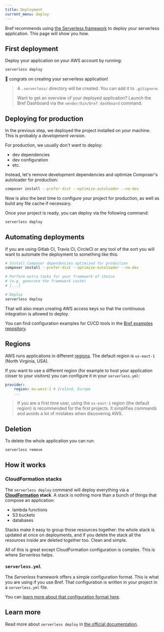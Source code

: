 ```yaml
---
title: Deployment
current_menu: deploy
---
```


Bref recommends using [the Serverless framework](https://serverless.com/) to deploy your serverless application. This page will show you how.

## First deployment

Deploy your application on your AWS account by running:

```bash
serverless deploy
```

🎉 congrats on creating your serverless application!

> A `.serverless/` directory will be created. You can add it to `.gitignore`.
>
> Want to get an overview of your deployed application? Launch the Bref Dashboard via the `vendor/bin/bref dashboard` command.

## Deploying for production

In the previous step, we deployed the project installed on your machine. This is probably a *development version*.

For production, we usually don't want to deploy:

- dev dependencies
- dev configuration
- etc.

Instead, let's remove development dependencies and optimize Composer's autoloader for production:

```bash
composer install --prefer-dist --optimize-autoloader --no-dev
```

Now is also the best time to configure your project for production, as well as build any file cache if necessary.

Once your project is ready, you can deploy via the following command:

```bash
serverless deploy
```

## Automating deployments

If you are using Gitlab CI, Travis CI, CircleCI or any tool of the sort you will want to automate the deployment to something like this:

```bash
# Install Composer dependencies optimized for production
composer install --prefer-dist --optimize-autoloader --no-dev

# Perform extra tasks for your framework of choice
# (e.g. generate the framework cache)
# [...]

# Deploy
serverless deploy
```

That will also mean creating AWS access keys so that the continuous integration is allowed to deploy.

You can find configuration examples for CI/CD tools in the [Bref examples repository](https://github.com/brefphp/examples).

## Regions

AWS runs applications in different [regions](https://aws.amazon.com/about-aws/global-infrastructure/). The default region is `us-east-1` (North Virginia, USA).

If you want to use a different region (for example to host your application closer to your visitors) you can configure it in your `serverless.yml`:

```yaml
provider:
    region: eu-west-1 # Ireland, Europe
    ...
```

> If you are a first time user, using the `us-east-1` region (the default region) is recommended for the first projects. It simplifies commands and avoids a lot of mistakes when discovering AWS.

## Deletion

To delete the whole application you can run:

```bash
serverless remove
```

## How it works

### CloudFormation stacks

The `serverless deploy` command will deploy everything via a **[CloudFormation](https://aws.amazon.com/cloudformation/) stack**. A stack is nothing more than a bunch of things that compose an application:

- lambda functions
- S3 buckets
- databases

Stacks make it easy to group those resources together: the whole stack is updated at once on deployments, and if you delete the stack all the resources inside are deleted together too. Clean and simple.

All of this is great except CloudFormation configuration is complex. This is where *Serverless* helps.

### `serverless.yml`

The *Serverless* framework offers a simple configuration format. This is what you are using if you use Bref. That configuration is written in your project in a `serverless.yml` file.

You can [learn more about that configuration format here](environment/serverless-yml.md).

## Learn more

Read more about `serverless deploy` in [the official documentation](https://serverless.com/framework/docs/providers/aws/guide/deploying/).
